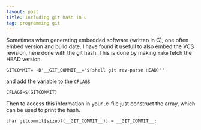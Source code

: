 ```yaml
---
layout: post
title: Including git hash in C
tag: programming git
---
```


Sometimes when generating embedded software (written in C), one often
embed version and build date. I have found it usefull to also embed
the VCS revision, here done with the git hash. This is done by making
`make` fetch the HEAD version.

	GITCOMMIT= -D'__GIT_COMMIT__="$(shell git rev-parse HEAD)"'

and add the variable to the `CFLAGS`

	CFLAGS=$(GITCOMMIT)

Then to access this information in your .c-file just construct the
array, which can be used to print the hash.

	char gitcommit[sizeof(__GIT_COMMIT__)] = __GIT_COMMIT__; 

